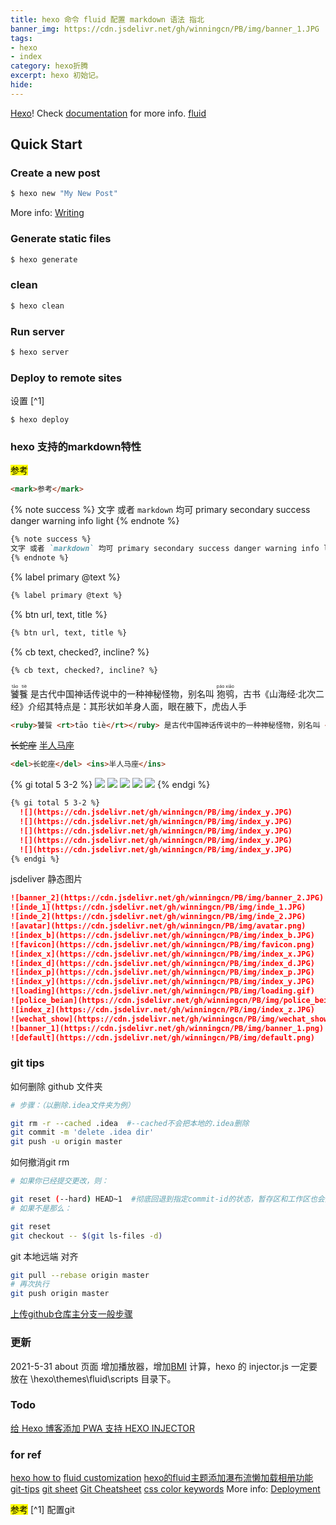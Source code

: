 ```yaml
---
title: hexo 命令 fluid 配置 markdown 语法 指北
banner_img: https://cdn.jsdelivr.net/gh/winningcn/PB/img/banner_1.JPG
tags: 
- hexo 
- index 
category: hexo折腾
excerpt: hexo 初始记。
hide:
---
```

 [Hexo](https://hexo.io/)!  Check [documentation](https://hexo.io/docs/) for more info. [fluid](https://fluid-dev.github.io/hexo-fluid-docs/guide/#%E5%AF%BC%E8%88%AA%E8%8F%9C%E5%8D%95)

## Quick Start

### Create a new post

``` bash
$ hexo new "My New Post"
```

More info: [Writing](https://hexo.io/docs/writing.html)

### Generate static files

``` bash
$ hexo generate
```
### clean

``` bash
$ hexo clean
```

### Run server

``` bash
$ hexo server
```

### Deploy to remote sites 
设置 [^1]
``` git
$ hexo deploy 
```
### hexo 支持的markdown特性
<mark>参考</mark>
``` markdown
<mark>参考</mark>
```
{% note success %}
文字 或者 `markdown` 均可 primary secondary success danger warning info light
{% endnote %}
``` markdown
{% note success %}
文字 或者 `markdown` 均可 primary secondary success danger warning info light
{% endnote %}
```
{% label primary @text %}
``` markdown
{% label primary @text %}
```
{% btn url, text, title %}
``` markdown
{% btn url, text, title %}
```

{% cb text, checked?, incline? %}
``` markdown
{% cb text, checked?, incline? %}
```
<ruby>饕餮 <rt>tāo tiè</rt></ruby> 是古代中国神话传说中的一种神秘怪物，别名叫 <ruby>狍鸮 <rt>páo xiāo</rt></ruby>，古书《山海经·北次二经》介绍其特点是：其形状如羊身人面，眼在腋下，虎齿人手
``` markdown
<ruby>饕餮 <rt>tāo tiè</rt></ruby> 是古代中国神话传说中的一种神秘怪物，别名叫 <ruby>狍鸮 <rt>páo xiāo</rt></ruby>，古书《山海经·北次二经》介绍其特点是：其形状如羊身人面，眼在腋下，虎齿人手
```
<del>长蛇座</del> <ins>半人马座</ins> 
``` markdown
<del>长蛇座</del> <ins>半人马座</ins> 
```
{% gi total 5 3-2 %}
  ![](https://cdn.jsdelivr.net/gh/winningcn/PB/img/index_y.JPG)
  ![](https://cdn.jsdelivr.net/gh/winningcn/PB/img/index_y.JPG)
  ![](https://cdn.jsdelivr.net/gh/winningcn/PB/img/index_y.JPG)
  ![](https://cdn.jsdelivr.net/gh/winningcn/PB/img/index_y.JPG)
  ![](https://cdn.jsdelivr.net/gh/winningcn/PB/img/index_y.JPG)
{% endgi %}
``` markdown
{% gi total 5 3-2 %}
  ![](https://cdn.jsdelivr.net/gh/winningcn/PB/img/index_y.JPG)
  ![](https://cdn.jsdelivr.net/gh/winningcn/PB/img/index_y.JPG)
  ![](https://cdn.jsdelivr.net/gh/winningcn/PB/img/index_y.JPG)
  ![](https://cdn.jsdelivr.net/gh/winningcn/PB/img/index_y.JPG)
  ![](https://cdn.jsdelivr.net/gh/winningcn/PB/img/index_y.JPG)
{% endgi %}
```
jsdeliver 静态图片
``` markdown
![banner_2](https://cdn.jsdelivr.net/gh/winningcn/PB/img/banner_2.JPG)
![inde_1](https://cdn.jsdelivr.net/gh/winningcn/PB/img/inde_1.JPG)
![inde_2](https://cdn.jsdelivr.net/gh/winningcn/PB/img/inde_2.JPG)
![avatar](https://cdn.jsdelivr.net/gh/winningcn/PB/img/avatar.png)
![index_b](https://cdn.jsdelivr.net/gh/winningcn/PB/img/index_b.JPG)
![favicon](https://cdn.jsdelivr.net/gh/winningcn/PB/img/favicon.png)
![index_x](https://cdn.jsdelivr.net/gh/winningcn/PB/img/index_x.JPG)
![index_d](https://cdn.jsdelivr.net/gh/winningcn/PB/img/index_d.JPG)
![index_p](https://cdn.jsdelivr.net/gh/winningcn/PB/img/index_p.JPG)
![index_y](https://cdn.jsdelivr.net/gh/winningcn/PB/img/index_y.JPG)
![loading](https://cdn.jsdelivr.net/gh/winningcn/PB/img/loading.gif)
![police_beian](https://cdn.jsdelivr.net/gh/winningcn/PB/img/police_beian.png)
![index_z](https://cdn.jsdelivr.net/gh/winningcn/PB/img/index_z.JPG)
![wechat_show](https://cdn.jsdelivr.net/gh/winningcn/PB/img/wechat_show.png)
![banner_1](https://cdn.jsdelivr.net/gh/winningcn/PB/img/banner_1.png)
![default](https://cdn.jsdelivr.net/gh/winningcn/PB/img/default.png)
```
### git tips
如何删除 github 文件夹
``` bash
# 步骤：（以删除.idea文件夹为例）

git rm -r --cached .idea  #--cached不会把本地的.idea删除
git commit -m 'delete .idea dir'
git push -u origin master
```
如何撤消git rm
``` bash
# 如果你已经提交更改，则：

git reset (--hard) HEAD~1  #彻底回退到指定commit-id的状态，暂存区和工作区也会变为指定commit-id版本的内容
# 如果不是那么：

git reset
git checkout -- $(git ls-files -d)
```
git 本地远端 对齐
``` bash
git pull --rebase origin master
# 再次执行
git push origin master
```
[上传github仓库主分支一般步骤](https://zhuanlan.zhihu.com/p/31443926)
### 更新

2021-5-31 about 页面 增加播放器，增加[BMI](https://60minutejs.vercel.app/BMI-Calculator/index.html) 计算，hexo 的 injector.js 一定要放在 \hexo\themes\fluid\scripts 目录下。

### Todo
[给 Hexo 博客添加 PWA 支持 ](https://xiejilu.com/2020/04/23/hexo-pwa/)
[HEXO INJECTOR](https://blog.2to.fun/post/hexo-injector/)
### for ref 
[hexo how to](https://wizardforcel.gitbooks.io/markdown-simple-world/content/hexo-tutor-1.html)
[fluid customization](https://erenship.com/posts/40222.html#****)
[hexo的fluid主题添加瀑布流懒加载相册功能](https://blog.csdn.net/qq_36264495/article/details/112448622)
[git-tips](https://github.com/521xueweihan/git-tips)
[git sheet](https://training.github.com/downloads/zh_CN/github-git-cheat-sheet/)
[Git Cheatsheet](https://ndpsoftware.com/git-cheatsheet.html#loc=local_repo;)
[css color keywords](http://caibaojian.com/css3/appendix/color-keywords.htm)
More info: [Deployment](https://hexo.io/docs/one-command-deployment.html)

<mark>参考</mark>
[^1]  配置git

